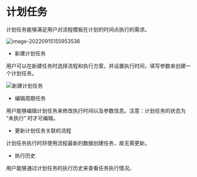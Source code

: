 # 计划任务

计划任务能够满足用户对流程模板在计划的时间点执行的需求。

![image-20220915155953536](../assets/image-20220915155953536.png)

- 新建计划任务

用户可以在新建任务时选择流程和执行方案，并设置执行时间，填写参数来创建一个计划任务。



![新建计划任务](../assets/image-20220915160115798.png)

- 编辑周期任务

用户能够编辑计划任务来修改执行时间以及参数信息。注意：计划任务的状态为 “未执行” 时才可编辑。

- 更新计划任务关联的流程

计划任务执行时将使用流程最新的数据创建任务，故无需更新。

- 执行历史

用户能够通过计划任务的执行历史来查看任务执行情况。
